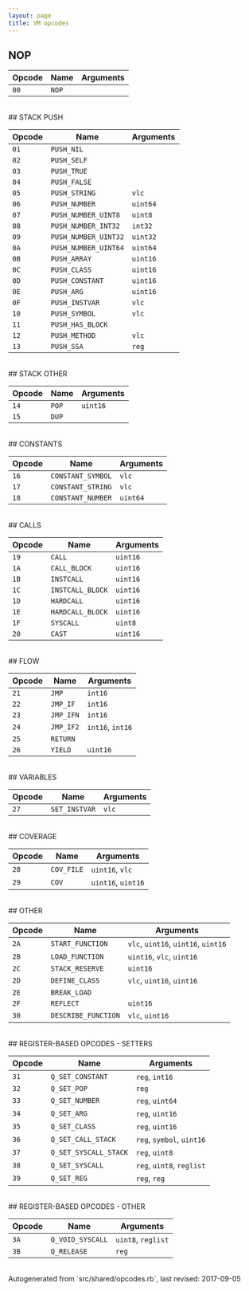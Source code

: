 ```yaml
---
layout: page
title: VM opcodes
---
```


## NOP

|Opcode |Name    |Arguments|
|-------|--------|---------|
|`00`|`NOP`||

<br>
## STACK PUSH

|Opcode |Name    |Arguments|
|-------|--------|---------|
|`01`|`PUSH_NIL`||
|`02`|`PUSH_SELF`||
|`03`|`PUSH_TRUE`||
|`04`|`PUSH_FALSE`||
|`05`|`PUSH_STRING`|`vlc`|
|`06`|`PUSH_NUMBER`|`uint64`|
|`07`|`PUSH_NUMBER_UINT8`|`uint8`|
|`08`|`PUSH_NUMBER_INT32`|`int32`|
|`09`|`PUSH_NUMBER_UINT32`|`uint32`|
|`0A`|`PUSH_NUMBER_UINT64`|`uint64`|
|`0B`|`PUSH_ARRAY`|`uint16`|
|`0C`|`PUSH_CLASS`|`uint16`|
|`0D`|`PUSH_CONSTANT`|`uint16`|
|`0E`|`PUSH_ARG`|`uint16`|
|`0F`|`PUSH_INSTVAR`|`vlc`|
|`10`|`PUSH_SYMBOL`|`vlc`|
|`11`|`PUSH_HAS_BLOCK`||
|`12`|`PUSH_METHOD`|`vlc`|
|`13`|`PUSH_SSA`|`reg`|

<br>
## STACK OTHER

|Opcode |Name    |Arguments|
|-------|--------|---------|
|`14`|`POP`|`uint16`|
|`15`|`DUP`||

<br>
## CONSTANTS

|Opcode |Name    |Arguments|
|-------|--------|---------|
|`16`|`CONSTANT_SYMBOL`|`vlc`|
|`17`|`CONSTANT_STRING`|`vlc`|
|`18`|`CONSTANT_NUMBER`|`uint64`|

<br>
## CALLS

|Opcode |Name    |Arguments|
|-------|--------|---------|
|`19`|`CALL`|`uint16`|
|`1A`|`CALL_BLOCK`|`uint16`|
|`1B`|`INSTCALL`|`uint16`|
|`1C`|`INSTCALL_BLOCK`|`uint16`|
|`1D`|`HARDCALL`|`uint16`|
|`1E`|`HARDCALL_BLOCK`|`uint16`|
|`1F`|`SYSCALL`|`uint8`|
|`20`|`CAST`|`uint16`|

<br>
## FLOW

|Opcode |Name    |Arguments|
|-------|--------|---------|
|`21`|`JMP`|`int16`|
|`22`|`JMP_IF`|`int16`|
|`23`|`JMP_IFN`|`int16`|
|`24`|`JMP_IF2`|`int16`, `int16`|
|`25`|`RETURN`||
|`26`|`YIELD`|`uint16`|

<br>
## VARIABLES

|Opcode |Name    |Arguments|
|-------|--------|---------|
|`27`|`SET_INSTVAR`|`vlc`|

<br>
## COVERAGE

|Opcode |Name    |Arguments|
|-------|--------|---------|
|`28`|`COV_FILE`|`uint16`, `vlc`|
|`29`|`COV`|`uint16`, `uint16`|

<br>
## OTHER

|Opcode |Name    |Arguments|
|-------|--------|---------|
|`2A`|`START_FUNCTION`|`vlc`, `uint16`, `uint16`, `uint16`|
|`2B`|`LOAD_FUNCTION`|`uint16`, `vlc`, `uint16`|
|`2C`|`STACK_RESERVE`|`uint16`|
|`2D`|`DEFINE_CLASS`|`vlc`, `uint16`, `uint16`|
|`2E`|`BREAK_LOAD`||
|`2F`|`REFLECT`|`uint16`|
|`30`|`DESCRIBE_FUNCTION`|`vlc`, `uint16`|

<br>
## REGISTER-BASED OPCODES - SETTERS

|Opcode |Name    |Arguments|
|-------|--------|---------|
|`31`|`Q_SET_CONSTANT`|`reg`, `int16`|
|`32`|`Q_SET_POP`|`reg`|
|`33`|`Q_SET_NUMBER`|`reg`, `uint64`|
|`34`|`Q_SET_ARG`|`reg`, `uint16`|
|`35`|`Q_SET_CLASS`|`reg`, `uint16`|
|`36`|`Q_SET_CALL_STACK`|`reg`, `symbol`, `uint16`|
|`37`|`Q_SET_SYSCALL_STACK`|`reg`, `uint8`|
|`38`|`Q_SET_SYSCALL`|`reg`, `uint8`, `reglist`|
|`39`|`Q_SET_REG`|`reg`, `reg`|

<br>
## REGISTER-BASED OPCODES - OTHER

|Opcode |Name    |Arguments|
|-------|--------|---------|
|`3A`|`Q_VOID_SYSCALL`|`uint8`, `reglist`|
|`3B`|`Q_RELEASE`|`reg`|

<br>
Autogenerated from `src/shared/opcodes.rb`, last revised: 2017-09-05
